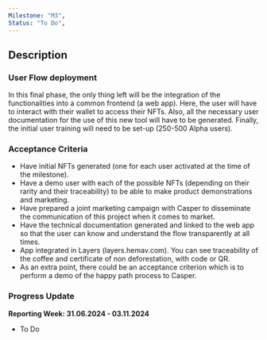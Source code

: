 ```yaml
---
Milestone: "M3",
Status: "To Do",
---
```

<!--lang:en--> 
## Description

### User Flow deployment

In this final phase, the only thing left will be the integration of the functionalities into a common frontend (a web app). Here, the user will have to interact with their wallet to access their NFTs. Also, all the necessary user documentation for the use of this new tool will have to be generated. Finally, the initial user training will need to be set-up (250-500 Alpha users).


### Acceptance Criteria

- Have initial NFTs generated (one for each user activated at the time of the milestone).
- Have a demo user with each of the possible NFTs (depending on their rarity and their traceability) to be able to make product demonstrations and marketing.
- Have prepared a joint marketing campaign with Casper to disseminate the communication of this project when it comes to market.
- Have the technical documentation generated and linked to the web app so that the user can know and understand the flow transparently at all times.
- App integrated in Layers (layers.hemav.com). You can see traceability of the coffee and certificate of non deforestation, with code or QR.
- As an extra point, there could be an acceptance criterion which is to perform a demo of the happy path process to Casper.


### Progress Update

**Reporting Week: 31.06.2024 - 03.11.2024**
- To Do
